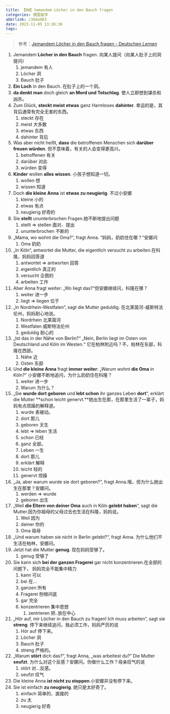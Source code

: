 ```yaml
---
title: 【DW】Jemandem Löcher in den Bauch fragen
categories: 德国留学
abbrlink: c3b8a983
date: 2023-11-05 13:20:36
tags:
---
```


> 参考：[Jemandem Löcher in den Bauch fragen - Deutschen Lernen](https://learngerman.dw.com/de/jemandem-löcher-in-den-bauch-fragen/l-19267503/lm)
>

1. Jemandem **Löcher in den Bauch** fragen. 向某人提问（向某人肚子上的洞提问）
   1. jemandem 有人
   1. Löcher 洞
   1. Bauch 肚子
1. **Ein Loch** in den Bauch. 在肚子上的一个洞。
1. **da denkt man** doch gleich **an Mord und Totschlag**. 使人立即想到谋杀和凶杀。
1. Zum Glück, **steckt meist etwas**  ganz Harmloses **dahinter**. 幸运的是，其背后通常有完全无害的东西。
   1. steckt 存在
   1. meist 大多数
   1. etwas 东西
   1. dahinter 背后
1. Was aber nicht heißt, **dass** die betroffenen Menschen sich **darüber freuen würden**. 但不意味着，有关的人会变得更高兴。
   1. betroffenen 有关
   1. darüber 对此
   1. würden 变得
1. **Kinder** wollen **alles wissen**. 小孩子想知道一切。
   1. wollen 想
   1. wissen 知道
1. Doch **die kleine Anna** ist **etwas zu neugierig**. 不过小安娜
   1. kleine 小的
   1. etwas 有点
   1. neugierig 好奇的
1. Sie **stellt** ununterbrochen Fragen.她不断地提出问题
   1. stellt => stellen 面对、提出
   1. ununterbrochen 不断的
1. „Mama, wo wohnt die Oma?“, fragt Anna. “妈妈，奶奶住在哪？”安娜问
   1. Oma 奶奶
1. „In Köln“, antwortet die Mutter, die eigentlich versucht zu arbeiten.在科隆，妈妈回答道
   1. antwortet => antworten 回答
   1. eigentlich 真正的
   1. versucht 企图的
   1. arbeiten 工作
1. Aber Anna fragt weiter: „Wo liegt das?“但安娜继续问，科隆在哪？
    1. weiter 进一步
    1. liegt => liegen 位于
1.  „In Nordrhein-Westfalen“, sagt die Mutter geduldig. 在北莱茵河-威斯特法伦州，妈妈耐心地说。
    1. Nordrhein 北莱茵河
    1. Westfalen 威斯特法伦州
    1. geduldig 耐心的
1. „Ist das in der Nähe von Berlin?“ „Nein, Berlin liegt im Osten von Deutschland und Köln im Westen.“ 它在柏林附近吗？不，柏林在东部，科隆在西部。
    1. Nähe 近
    1. Osten 东部
1. Und **die kleine Anna** fragt **immer weiter**: „Warum wohnt **die Oma** in Köln?“ 小安娜不断地追问，为什么奶奶住在科隆？
    1. weiter 进一步
    1. Warum 为什么？
1. „Sie **wurde dort geboren** und **lebt schon** ihr ganzes Leben **dort**“, erklärt die Mutter **schon leicht genervt.**她出生在那，在那里生活了一辈子，妈妈有点烦躁的解释道。
    1. wurde 表被动。
    1. dort 那儿
    1. geboren 天生
    1. lebt => leben 生活
    1. schon 已经
    1. ganz 全部。
    1. Leben 一生
    1. dort 那儿
    1. erklärt 解释
    1. leicht 轻的
    1. genervt 烦躁
1. „Ja, aber warum wurde sie dort geboren?“, fragt Anna.哦，但为什么她出生在那里？安娜问。
    1. werden => wurde 
    1. geboren 出生
1. „Weil **die Eltern von deiner Oma** auch in Köln **gelebt haben**“, sagt die Mutter.因为你祖母的父母过去也生活在科隆，妈妈说。
    1. Weil 因为
    1. deiner 你的
    1. Oma 祖母
1. „Und warum haben sie nicht in Berlin gelebt?“, fragt Anna. 为什么他们不生活在柏林，安娜问。
1. Jetzt hat die Mutter **genug**. 现在妈妈受够了。
    1. genug 受够了
1. Sie kann sich **bei der ganzen Fragerei** gar nicht konzentrieren.在全部的问题下， 妈妈完全不能集中精力
    1. kann 可以
    1. bei 在...
    1. ganzen 所有
    1. Fragerei 刨根问底
    1. gar 完全
    1. konzentrieren 集中思想
       1. zentrieren 把..放在中心
1. „Hör auf, mir Löcher in den Bauch zu fragen! Ich muss arbeiten“, sagt sie **streng**. 停下来继续追问，我必须工作，妈妈严厉的说
    1. Hör auf 停下来。
    1. Löcher 洞
    1. Bauch 肚子
    1. streng 严格的。
1. „Warum **stört** dich das?“, fragt Anna, „was arbeitest du?“ Die Mutter **seufzt**. 为什么对这个反感？安娜问。你做什么工作？母亲叹气的说
    1. stört 对...反感。
    1. seufzt 叹气
1. Die kleine Anna **ist nicht zu stoppen**.小安娜并没有停下来。
1. Sie ist einfach **zu neugierig**. 她只是太好奇了。
    1. einfach 简单的、直接的
    1. zu 太
    1. neugierig 好奇